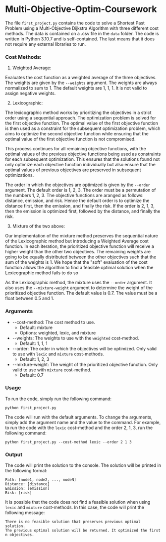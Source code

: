 # Multi-Objective-Optim-Coursework

The file `first_project.py` contains the code to solve a Shortest Past Problem using a Multi-Objective Dijkstra Algorithm with three different cost methods. The data is contained on a .csv file in the `data` folder. The code is written in Python 3.10.7 and is self-contained. The last means that it does not require any external libraries to run.

### Cost Methods:
1. Weighted Average:

Evaluates the cost function as a weighted average of the three objectives. The weights are given by the `--weights` argument. The weights are always normalized to sum to 1. The default weights are 1, 1, 1. It is not valid to assign negative weights.

2. Lexicographic:

The lexicographic method works by prioritizing the objectives in a strict order using a sequential approach. The optimization problem is solved for the first objective function. The optimal value of the first objective function is then used as a constraint for the subsequent optimization problem, which aims to optimize the second objective function while ensuring that the optimal value of the first objective function is not compromised.

This process continues for all remaining objective functions, with the optimal values of the previous objective functions being used as constraints for each subsequent optimization. This ensures that the solutions found not only optimize each objective function individually but also ensure that the optimal values of previous objectives are preserved in subsequent optimizations.

The order in which the objectives are optimized is given by the `--order` argument. The default order is 1, 2, 3. The order must be a permutation of the numbers 1, 2, 3. The objective functions are aranged as follows: distance, emission, and risk. Hence the default order is to optimize the distance first, then the emission, and finally the risk. If the order is 2, 1, 3, then the emission is optimized first, followed by the distance, and finally the risk.

3. Mixture of the two above:

Our implementation of the mixture method preserves the sequential nature of the Lexicographic method but introducing a Weighted Average cost function. In each iteration, the prioritized objective function will receive a higher weight than the other two objectives. The remaining weights are going to be equally distributed between the other objectives such that the sum of the weights is 1. We hope that the "soft" evaluation of the cost function allows the algorithm to find a feasible optimal solution when the Lexicographic method fails to do so

As the Lexicographic method, the mixture uses the `--order` argument. It also uses the `--mixture-weight` argument to determine the weight of the prioritized objective function. The default value is 0.7. The value must be a float between 0.5 and 1.


### Arguments
- --cost-method: The cost method to use.
    - Default: mixture
    - Options: weighted, lexic, and mixture
- --weights: The weights to use with the `weighted` cost-method.
    - Default: 1, 1, 1
- --order: The order in which the objectives will be optimized. Only valid to use with `lexic` and `mixture` cost-methods.
    - Default: 1, 2, 3
- --mixture-weight: The weight of the prioritized objective function. Only valid to use with `mixture` cost-method.
    - Default: 0.7

### Usage

To run the code, simply run the following command:

    python first_project.py

The code will run with the default arguments. To change the arguments, simply add the argument name and the value to the command. For example, to run the code with the `lexic` cost-method and the order 2, 1, 3, run the following command:

    python first_project.py --cost-method lexic --order 2 1 3

### Output

The code will print the solution to the console. The solution will be printed in the following format:

    Path: [node1, node2, ..., nodeN]
    Distance: [distance]
    Emission: [emission]
    Risk: [risk]

It is possible that the code does not find a feasible solution when using `lexic` and `mixture` cost-methods. In this case, the code will print the following message:

    There is no feasible solution that preserves previous optimal solution.
    The previous optimal solution will be returned. It optimized the first n objectives.